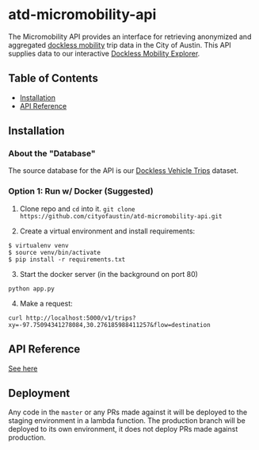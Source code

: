 # atd-micromobility-api

The Micromobility API provides an interface for retrieving anonymized and aggregated [dockless mobility](https://austintexas.gov/docklessmobility) trip data in the City of Austin. This API supplies data to our interactive [Dockless Mobility Explorer](https://dockless.austintexas.io).

## Table of Contents
* [Installation](#Installation)
* [API Reference](#api-reference)

## Installation

### About the "Database"

The source database for the API is our [Dockless Vehicle Trips](https://data.austintexas.gov/Transportation-and-Mobility/Dockless-Vehicle-Trips/7d8e-dm7r) dataset.

### Option 1: Run w/ Docker (Suggested)

1.  Clone repo and `cd` into it.
    `git clone https://github.com/cityofaustin/atd-micromobility-api.git`

2. Create a virtual environment and install requirements:

```
$ virtualenv venv
$ source venv/bin/activate
$ pip install -r requirements.txt
```

3.  Start the docker server (in the background on port 80)

`python app.py`

4.  Make a request:

```shell
curl http://localhost:5000/v1/trips?xy=-97.75094341278084,30.276185988411257&flow=destination
```

## API Reference

[See here](reference.md)


## Deployment

Any code in the `master` or any PRs made against it will be deployed to the staging environment in a lambda function. The production branch will be deployed to its own environment, it does not deploy PRs made against production.

